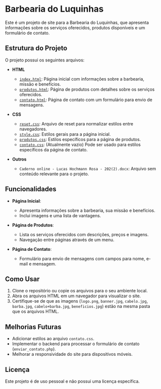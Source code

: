 # Barbearia do Luquinhas

Este é um projeto de site para a Barbearia do Luquinhas, que apresenta informações sobre os serviços oferecidos, produtos disponíveis e um formulário de contato.

## Estrutura do Projeto

O projeto possui os seguintes arquivos:

- **HTML**
  - [`index.html`](index.html): Página inicial com informações sobre a barbearia, missão e benefícios.
  - [`produtos.html`](produtos.html): Página de produtos com detalhes sobre os serviços oferecidos.
  - [`contato.html`](contato.html): Página de contato com um formulário para envio de mensagens.

- **CSS**
  - [`reset.css`](reset.css): Arquivo de reset para normalizar estilos entre navegadores.
  - [`style.css`](style.css): Estilos gerais para a página inicial.
  - [`produtos.css`](produtos.css): Estilos específicos para a página de produtos.
  - [`contato.css`](contato.css): (Atualmente vazio) Pode ser usado para estilos específicos da página de contato.

- **Outros**
  - `Caderno online - Lucas Hochmann Rosa - 202(2).docx`: Arquivo sem conteúdo relevante para o projeto.

## Funcionalidades

- **Página Inicial**:
  - Apresenta informações sobre a barbearia, sua missão e benefícios.
  - Inclui imagens e uma lista de vantagens.

- **Página de Produtos**:
  - Lista os serviços oferecidos com descrições, preços e imagens.
  - Navegação entre páginas através de um menu.

- **Página de Contato**:
  - Formulário para envio de mensagens com campos para nome, e-mail e mensagem.

## Como Usar

1. Clone o repositório ou copie os arquivos para o seu ambiente local.
2. Abra os arquivos HTML em um navegador para visualizar o site.
3. Certifique-se de que as imagens (`logo.png`, `banner.jpg`, `cabelo.jpg`, `barba.jpg`, `cabelo+barba.jpg`, `beneficios.jpg`) estão na mesma pasta que os arquivos HTML.

## Melhorias Futuras

- Adicionar estilos ao arquivo `contato.css`.
- Implementar o backend para processar o formulário de contato (`enviar_contato.php`).
- Melhorar a responsividade do site para dispositivos móveis.

## Licença

Este projeto é de uso pessoal e não possui uma licença específica.